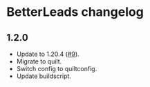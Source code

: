 # BetterLeads changelog

## 1.2.0

- Update to 1.20.4 ([#9](https://github.com/quaoz/BetterLeads/issues/9)).
- Migrate to quilt.
- Switch config to quiltconfig.
- Update buildscript.
